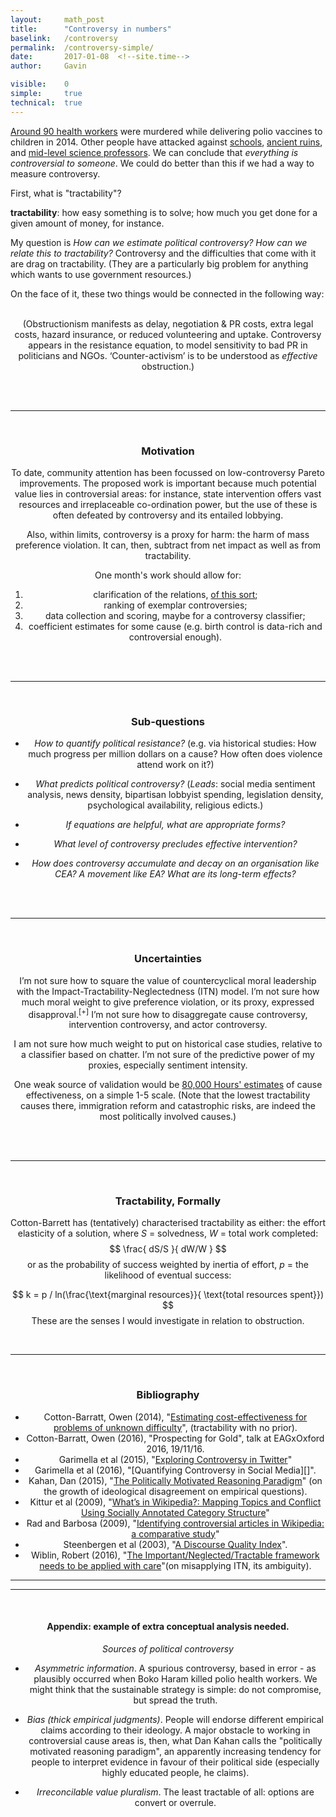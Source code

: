 ```yaml
---
layout: 	math_post
title:  	"Controversy in numbers"
baselink:	/controversy
permalink:	/controversy-simple/
date:   	2017-01-08  <!--site.time-->
author:		Gavin	

visible:	0
simple:		true
technical:	true
---
```


[Around 90 health workers][Poliohno] were murdered while delivering polio vaccines to children in 2014. Other people have attacked against [schools][Schoolsout], [ancient ruins][Ruined], and [mid-level science professors][Unabomb]. We can conclude that _everything is controversial to someone_. We could do better than this if we had a way to measure controversy.

First, what is "tractability"?

  <b>tractability</b>: how easy something is to solve; how much you get done for a given amount of money, for instance.

My question is _How can we estimate political controversy? How can we relate this to tractability?_ Controversy and the difficulties that come with it are drag on tractability. (They are a particularly big problem for anything which wants to use government resources.)

On the face of it, these two things would be connected in the following way:<br><br>

<div align="center">

<!--

$$ \text{tractability} = \Large{f}\left( \normalsize{\substack{\text{asocial}\\\text{cost:benefit}}, \substack{\text{social capital of}\\\text{ intervening party }}} \right) - \normalsize{\text{obstruction}} $$
</div><i>where</i>

<div align="center">

$$
	\text{asocial cost:benefit}  = \Large{f}\left(\,\normalsize{ \substack{\text{prima facie}\\\text{cost:benefit}} \,,\,\, 				\substack{\text{intervention}\\\text{track record}} , \substack{\text{theoretical}\\\text{strength}} , 					\substack{\text{measurability}} }\,	\right)
$$
$$
	\text{obstruction} = 	\Large{f} \left(\,\,	\normalsize{ \text{counter-activism, controversy }}   \right) 
$$
$$
	\text{ counter-activism } =	\Large{f} \left( \normalsize{ \text{ controversy}, \substack{\text{social capital}\\\text{of opponents}}	, \text{P(violence)} } \right)
$$
$$ 
	\text{controversy} = \substack{\text{\% population}\\\text{opposed}} \times  \left( 1 \,+\, \substack{\text{extent of state}\\ \text{involvement}}\right) 
$$

<br><br></div>

<sup>[+]</sup> Or speculatively:
<!--<div align="center">
$$ 
	\text{controversy} = \left( \substack{\text{\% population}\\\text{opposed}} \times  \left( 1 \,+\, \substack{\text{extent of state}\\ \text{involvement}}\right) + \,\substack{\text{weirdness}\\ \text{of cause}} \right) \times \substack{\text{media}\\ \text{coverage}}	
$$

</div>-->

(Obstructionism manifests as delay, negotiation &amp; PR costs, extra legal costs, hazard insurance, or reduced volunteering and uptake. Controversy appears in the resistance equation, to model sensitivity to bad PR in politicians and NGOs.
‘Counter-activism’ is to be understood as _effective_ obstruction.)

<br><br>

---

<br>

### Motivation

To date, community attention has been focussed on low-controversy Pareto improvements. The proposed work is important because much potential value lies in controversial areas: for instance, state intervention offers vast resources and irreplaceable co-ordination power, but the use of these is often defeated by controversy and its entailed lobbying.

Also, within limits, controversy is a proxy for harm: the harm of mass preference violation. It can, then, subtract from net impact as well as from tractability.

One month's work should allow for: 

1. clarification of the relations, [of this sort](#appendix);
2. ranking of exemplar controversies; 
3. data collection and scoring, maybe for a controversy classifier; 
4. coefficient estimates for some cause (e.g. birth control is data-rich and controversial enough).

<br><br>

---

<br>

### Sub-questions

* _How to quantify political resistance?_
(e.g. via historical studies: How much progress per million dollars on a cause? How often does violence attend work on it?)

* _What predicts political controversy?_
(_Leads_: social media sentiment analysis, news density, bipartisan lobbyist spending, legislation density, psychological availability, religious edicts.)

* _If equations are helpful, what are appropriate forms?_

* _What level of controversy precludes effective intervention?_

* _How does controversy accumulate and decay on an organisation like CEA? A movement like EA? What are its long-term effects?_

<br><br>

---

<br>

### Uncertainties

I’m not sure how to square the value of countercyclical moral leadership with the Impact-Tractability-Neglectedness (ITN) model. I’m not sure how much moral weight to give preference violation, or its proxy, expressed disapproval.<sup>[+]</sup> I’m not sure how to disaggregate cause controversy, intervention controversy, and actor controversy.

<!-- [+] Though some detailed precursors exist, in the form of [Social Choice theory][SocialChoice]-->

I am not sure how much weight to put on historical case studies, relative to a classifier based on chatter. I’m not sure of the predictive power of my proxies, especially sentiment intensity.

One weak source of validation would be [80,000 Hours' estimates][80k] of cause effectiveness, on a simple 1-5 scale. (Note that the lowest tractability causes there, immigration reform and catastrophic risks, are indeed the most politically involved causes.)

<br><br>

---

<br>

### Tractability, Formally

Cotton-Barrett has (tentatively) characterised tractability as either: the effort elasticity of a solution, where _S_ = solvedness, _W_ = total work completed:
$$
	\frac{ dS/S }{ dW/W }
$$
or as the probability of success weighted by inertia of effort, _p_ = the likelihood of eventual success:

$$
	k = p / ln(\frac{\text{marginal resources}}{ \text{total resources spent}})
$$
These are the senses I would investigate in relation to obstruction.

<br>

---

<br>

### Bibliography

* Cotton-Barratt, Owen (2014), "[Estimating cost-effectiveness for problems of unknown difficulty][CB2]", (tractability with no prior).
* Cotton-Barratt, Owen (2016), "Prospecting for Gold", talk at EAGxOxford 2016, 19/11/16.
* Garimella et al (2015), "[Exploring Controversy in Twitter][Garim-Twitter]"
* Garimella et al (2016), "[Quantifying Controversy in Social Media][]".
* Kahan, Dan (2015), "[The Politically Motivated Reasoning Paradigm][Kahan]"  (on the growth of ideological disagreement on empirical questions).
* Kittur et al (2009), "[What’s in Wikipedia?: Mapping Topics and Conflict Using Socially Annotated Category Structure][Kittur]"
* Rad and Barbosa (2009), "[Identifying controversial articles in Wikipedia: a comparative study][Rad]"
* Steenbergen et al (2003), "[A Discourse Quality Index][Steen]".
* Wiblin, Robert (2016), "[The Important/Neglected/Tractable framework needs to be applied with care][Wib]"(on misapplying ITN, its ambiguity).

    




<a name="appendix"><a/>

-----------------------
-----------------------

<br>

#### Appendix: example of extra conceptual analysis needed.


*Sources of political controversy*

* _Asymmetric information_. A spurious controversy, based in error - as plausibly occurred when Boko Haram killed polio health workers. We might think that the sustainable strategy is simple: do not compromise, but spread the truth.

* _Bias (thick empirical judgments)_. People will endorse different empirical claims according to their ideology. A major obstacle to working in controversial cause areas is, then, what Dan Kahan calls the "politically motivated reasoning paradigm", an apparently increasing tendency for people to interpret evidence in favour of their political side (especially highly educated people, he claims).

* _Irreconcilable value pluralism_. The least tractable of all: options are convert or overrule.




<!---->


[Spiegel]:		http://technicalities.netlify.com/metrics/#spiegel-quality
[Poliohno]:		http://europe.newsweek.com/polio-related-murders-kill-more-disease-itself-287880?rm=eu 
[Schoolsout]:	http://www.protectingeducation.org/sites/default/files/documents/eua_2014_full.pdf 
[Ruined]:		https://en.wikipedia.org/wiki/Destruction_of_cultural_heritage_by_ISIL 				
[Unabomb]:		https://en.wikipedia.org/wiki/Ted_Kaczynski#Casualties 
[Obs]:			https://en.wikipedia.org/wiki/Obstructionism
[SocialChoice]:	http://effective-altruism.com/ea/11i/the_effective_altruism_newsletter_open_thread/8m6

[80k]:			https://80000hours.org/2014/01/which-cause-is-most-effective-300/#TheList

[Garim-Twitter]:	https://arxiv.org/pdf/1512.05550.pdf
[CB2]:			https://www.fhi.ox.ac.uk/estimating-cost-effectiveness/
[Kittur]:		http://www-users.cs.umn.edu/~echi/papers/2009-CHI2009/p1509.pdf
[Steen]:		http://content.csbs.utah.edu/~burbank/steenbergen2003.pdf
[Kahan]:		https://papers.ssrn.com/sol3/papers.cfm?abstract_id=2703011
[Rad]:			http://www.math.iit.edu/~rellis/teaching/454553All/GoodModules/WikipediaEditWars.pdf
[Wib]:			http://effective-altruism.com/ea/ss/the_importantneglectedtractable_framework_needs/